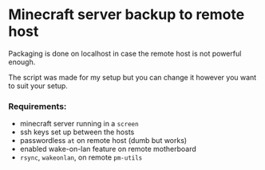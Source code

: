 # Minecraft server backup to remote host
Packaging is done on localhost in case the remote host is not powerful enough.

The script was made for my setup but you can change it however you want to suit your setup.
### Requirements:
* minecraft server running in a `screen`
* ssh keys set up between the hosts
* passwordless `at` on remote host (dumb but works)
* enabled wake-on-lan feature on remote motherboard
* `rsync`, `wakeonlan`, on remote `pm-utils`
